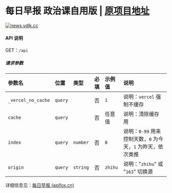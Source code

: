 # 每日早报 政治课自用版 | [原项目地址](https://github.com/YandaoLab/zkeq/news)

[![news.ydlk.cc](https://socialify.git.ci/YandaoLab/news.ydlk.cc/image?font=Rokkitt&language=1&name=1&owner=1&pattern=Circuit%20Board&theme=Dark)](https://news.ydlk.cc)

<!--
#### 项目起因

- 经常在各种地方看到 `每日60s读懂世界`

- 感觉很不错，就想着能不能自己做一个

- 详细经过见博文：[归档 | 前后端都基于 vercel 的每日早报项目](https://icodeq.com/2022/5fe2010403bb/)

#### 官网

- 官网地址：[https://news.ydlk.cc](https://news.ydlk.cc/)
- 源码地址：https://github.com/YandaoLab/news.ydlk.cc

#### `Vercel` 一键部署（推荐）
简洁版：

[![Deploy with Vercel](https://vercel.com/button)](https://vercel.com/new/clone?repository-url=https%3A%2F%2Fgithub.com%2Fzkeq%2Fnews)

完整版（有查看原文功能，但部分不大完善）：

> 且与本项目定位不怎么相符, 但是似乎有相应的需求，见 [#03](https://github.com/zkeq/news/issues/3)

[![Deploy with Vercel](https://vercel.com/button)](https://vercel.com/new/clone?s=https%3A%2F%2Fgithub.com%2Fzkeq%2Fnews%2Ftree%2Fdev)


#### `Replit` 部署（不推荐）

- 见分支 https://github.com/zkeq/news/tree/replit

#### 服务器部署（不推荐）

1. 安装 `Python 3` 
2. 安装 [依赖库](https://github.com/zkeq/news/blob/main/api/requirements.txt)
3. 将 `api/index.py`  中的 `from api.crawler` 改为 `from crawler`
4. 运行 ` python api/index.py`
5. 将 `index.js`中的 api 域名改为部署得到的域名即可
-->
#### API 说明

GET：`/api`

##### 请求参数

| 参数名           | 位置  | 类型   | 必填 | 示例值 |说明  |
| :--------------- | :---- | :----- | :--: | :--------------------- | :--------------------- |
| `_vercel_no_cache` | `query` |        |  否  | `1` |说明：`vercel` 强制不缓存                            |
| `cache`          | `query` |        |  否  | 任意值  |说明：清除缓存用                              |
| `index`          | `query` | `number` |  否  | `0` | 说明：`0-99` 用来控制天数，`0` 为今天，`1` 为昨天，依次类推 |
| `origin`         | `query` | `string` |  否  | `zhihu` |说明："`zhihu`" 或 "`163`" 切换源                  |

详细信息见：[每日早报 (apifox.cn)](https://www.apifox.cn/apidoc/shared-4c5d28ed-633e-45e0-a6d5-3c0a8933f132/api-28569354)
